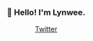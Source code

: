 <h3 align="center">👋 Hello! I'm Lynwee.</h3>

<p align="center">
  <a href="https://twitter.com/lynweehou">Twitter</a>
</p>

<!-- This is a new line. --- -->
